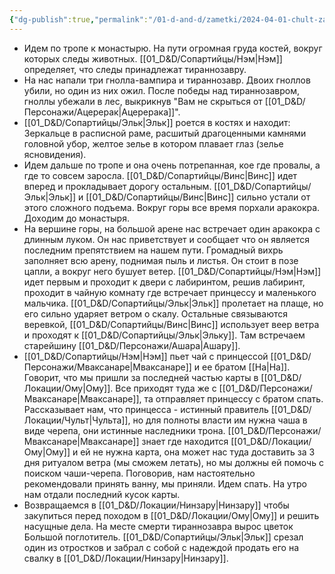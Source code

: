 ```yaml
---
{"dg-publish":true,"permalink":"/01-d-and-d/zametki/2024-04-01-chult-zametki-o-sessii/","created":"2024-11-09T09:06:49.793+03:00","updated":"2024-04-08T20:11:51.650+03:00"}
---
```



- Идем по тропе к монастырю. На пути огромная груда костей, вокруг которых следы животных. [[01_D&D/Сопартийцы/Нэм\|Нэм]] определяет, что следы принадлежат тираннозавру. 
- На нас напали  три гнолла-вампира и тираннозавр. Двоих гноллов убили, но один из них ожил. После победы над тираннозавром, гноллы убежали в лес, выкрикнув "Вам не скрыться от [[01_D&D/Персонажи/Ацерерак\|Ацерерака]]".
- [[01_D&D/Сопартийцы/Эльк\|Эльк]] роется в костях и находит: Зеркальце в расписной раме, расшитый драгоценными камнями головной убор, желтое зелье в котором плавает глаз (зелье ясновидения).
- Идем дальше по тропе и она очень потрепанная, кое где провалы, а где то совсем заросла. [[01_D&D/Сопартийцы/Винс\|Винс]] идет вперед и прокладывает дорогу остальным. [[01_D&D/Сопартийцы/Эльк\|Эльк]] и [[01_D&D/Сопартийцы/Винс\|Винс]] сильно устали от этого сложного подъема. Вокруг горы все время порхали аракокра. Доходим до монастыря.
- На вершине горы, на большой арене нас встречает один аракокра с длинным луком. Он нас приветствует и сообщает что он является последним препятствием на нашем пути. Громадный вихрь заполняет всю арену, поднимая пыль и листья. Он стоит в позе цапли, а вокруг него бушует ветер. [[01_D&D/Сопартийцы/Нэм\|Нэм]] идет первым и проходит к двери с лабиринтом, решив лабиринт, проходит в чайную комнату где встречает принцессу и маленького мальчика. [[01_D&D/Сопартийцы/Эльк\|Эльк]] пролетает на плаще, но его сильно ударяет ветром о скалу. Остальные связываются веревкой, [[01_D&D/Сопартийцы/Винс\|Винс]] использует веер ветра и проходят к [[01_D&D/Сопартийцы/Эльк\|Эльку]]. Там встречаем старейшину [[01_D&D/Персонажи/Ашара\|Ашару]]. 
- [[01_D&D/Сопартийцы/Нэм\|Нэм]] пьет чай с принцессой [[01_D&D/Персонажи/Мваксанаре\|Мваксанаре]] и ее братом [[На\|На]]. Говорит, что мы пришли за последней частью карты в [[01_D&D/Локации/Ому\|Ому]]. Все приходят туда же с [[01_D&D/Персонажи/Мваксанаре\|Мваксанаре]], та отправляет принцессу с братом спать. Рассказывает нам, что принцесса - истинный правитель [[01_D&D/Локации/Чульт\|Чульта]], но для полноты власти им нужна чаша в виде черепа, они истинные наследники трона. [[01_D&D/Персонажи/Мваксанаре\|Мваксанаре]] знает где находится [[01_D&D/Локации/Ому\|Ому]] и ей не нужна карта, она может нас туда доставить за 3 дня ритуалом ветра (мы сможем летать), но мы должны ей помочь с поиском чаши-черепа. Поговорив, нам настоятельно рекомендовали принять ванну, мы приняли. Идем спать. На утро нам отдали последний кусок карты. 
- Возвращаемся в [[01_D&D/Локации/Нинзару\|Нинзару]] чтобы закупиться перед походом в [[01_D&D/Локации/Ому\|Ому]] и решить насущные дела. На месте смерти тираннозавра вырос цветок Большой поглотитель. [[01_D&D/Сопартийцы/Эльк\|Эльк]] срезал один из отростков и забрал с собой с надеждой продать его на свалку в [[01_D&D/Локации/Нинзару\|Нинзару]]. 